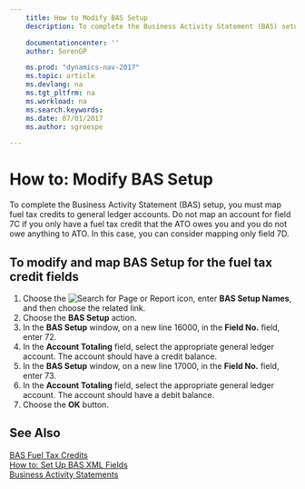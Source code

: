 ```yaml
---
    title: How to Modify BAS Setup
    description: To complete the Business Activity Statement (BAS) setup, you must map fuel tax credits to general ledger accounts. Do not map an account for field 7C if you only have a fuel tax credit that the ATO owes you and you do not owe anything to ATO. In this case, you can consider mapping only field 7D.

    documentationcenter: ''
    author: SorenGP

    ms.prod: "dynamics-nav-2017"
    ms.topic: article
    ms.devlang: na
    ms.tgt_pltfrm: na
    ms.workload: na
    ms.search.keywords:
    ms.date: 07/01/2017
    ms.author: sgroespe

---
```

# How to: Modify BAS Setup
To complete the Business Activity Statement (BAS) setup, you must map fuel tax credits to general ledger accounts. Do not map an account for field 7C if you only have a fuel tax credit that the ATO owes you and you do not owe anything to ATO. In this case, you can consider mapping only field 7D.  

## To modify and map BAS Setup for the fuel tax credit fields  

1.  Choose the ![Search for Page or Report](../../media/ui-search/search_small.png "Search for Page or Report icon") icon, enter **BAS Setup Names**, and then choose the related link.  
2.  Choose the **BAS Setup** action.  
3.  In the **BAS Setup**  window, on a new line 16000, in the **Field No.** field, enter 72.  
4.  In the **Account Totaling** field, select the appropriate general ledger account. The account should have a credit balance.  
5.  In the **BAS Setup**  window, on a new line 17000, in the **Field No.** field, enter 73.  
6.  In the **Account Totaling** field, select the appropriate general ledger account. The account should have a debit balance.  
7.  Choose the **OK** button.  

## See Also  
 [BAS Fuel Tax Credits](bas-fuel-tax-credits.md)   
 [How to: Set Up BAS XML Fields](how-to-set-up-bas-xml-fields.md)   
 [Business Activity Statements](business-activity-statements.md)
